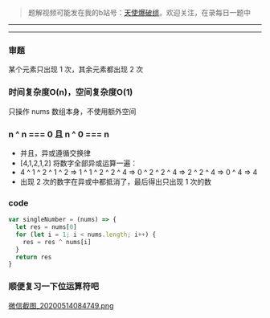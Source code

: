 > 题解视频可能发在我的b站号：[天使爆破组](https://space.bilibili.com/12996839)。欢迎关注，在录每日一题中
---
---
### 审题
某个元素只出现 1 次，其余元素都出现 2 次

### 时间复杂度O(n)，空间复杂度O(1)
只操作 nums 数组本身，不使用额外空间

### n ^ n === 0 且 n ^ 0 === n
- 并且，异或遵循交换律
- [4,1,2,1,2] 将数字全部异或运算一遍：
- 4 ^ 1 ^ 2 ^ 1 ^ 2 => 1 ^ 1 ^ 2 ^ 2 ^ 4  => 0 ^ 2 ^ 2 ^ 4 => 2 ^ 2 ^ 4 => 0 ^ 4 => 4
- 出现 2 次的数字在异或中都抵消了，最后得出只出现 1 次的数

### code
```js
var singleNumber = (nums) => {
  let res = nums[0]
  for (let i = 1; i < nums.length; i++) {
    res = res ^ nums[i]
  }
  return res
}
```
### 顺便复习一下位运算符吧
 [微信截图_20200514084749.png](https://pic.leetcode-cn.com/b4e49eb827b46e241555886bb42c71b3909d9253a1ddba81c01ffbbdb0110e20-%E5%BE%AE%E4%BF%A1%E6%88%AA%E5%9B%BE_20200514084749.png)
